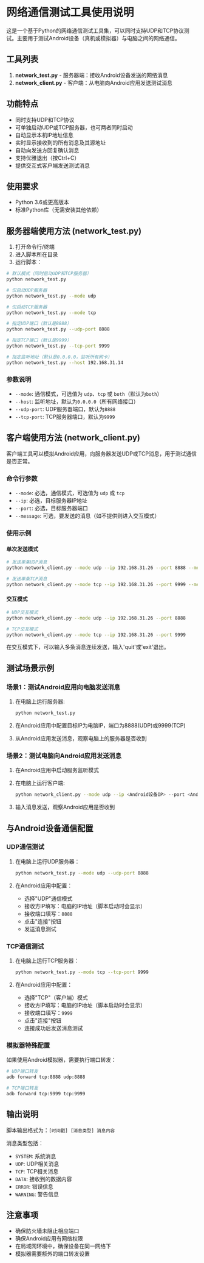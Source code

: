 # 网络通信测试工具使用说明

这是一个基于Python的网络通信测试工具集，可以同时支持UDP和TCP协议测试。主要用于测试Android设备（真机或模拟器）与电脑之间的网络通信。

## 工具列表

1. **network_test.py** - 服务器端：接收Android设备发送的网络消息
2. **network_client.py** - 客户端：从电脑向Android应用发送测试消息

## 功能特点

- 同时支持UDP和TCP协议
- 可单独启动UDP或TCP服务器，也可两者同时启动
- 自动显示本机IP地址信息
- 实时显示接收到的所有消息及其源地址
- 自动向发送方回复确认消息
- 支持优雅退出（按Ctrl+C）
- 提供交互式客户端发送测试消息

## 使用要求

- Python 3.6或更高版本
- 标准Python库（无需安装其他依赖）

## 服务器端使用方法 (network_test.py)

1. 打开命令行/终端
2. 进入脚本所在目录
3. 运行脚本：

```bash
# 默认模式（同时启动UDP和TCP服务器）
python network_test.py

# 仅启动UDP服务器
python network_test.py --mode udp

# 仅启动TCP服务器
python network_test.py --mode tcp

# 指定UDP端口（默认是8888）
python network_test.py --udp-port 8888

# 指定TCP端口（默认是9999）
python network_test.py --tcp-port 9999

# 指定监听地址（默认是0.0.0.0，监听所有网卡）
python network_test.py --host 192.168.31.14
```

### 参数说明

- `--mode`: 通信模式，可选值为 `udp`、`tcp` 或 `both`（默认为`both`）
- `--host`: 监听地址，默认为`0.0.0.0`（所有网络接口）
- `--udp-port`: UDP服务器端口，默认为`8888`
- `--tcp-port`: TCP服务器端口，默认为`9999`

## 客户端使用方法 (network_client.py)

客户端工具可以模拟Android应用，向服务器发送UDP或TCP消息，用于测试通信是否正常。

### 命令行参数

- `--mode`: 必选，通信模式，可选值为 `udp` 或 `tcp`
- `--ip`: 必选，目标服务器IP地址
- `--port`: 必选，目标服务器端口
- `--message`: 可选，要发送的消息（如不提供则进入交互模式）

### 使用示例

#### 单次发送模式

```bash
# 发送单条UDP消息
python network_client.py --mode udp --ip 192.168.31.26 --port 8888 --message "这是一条UDP测试消息"

# 发送单条TCP消息
python network_client.py --mode tcp --ip 192.168.31.26 --port 9999 --message "这是一条TCP测试消息"
```

#### 交互模式

```bash
# UDP交互模式
python network_client.py --mode udp --ip 192.168.31.26 --port 8888

# TCP交互模式
python network_client.py --mode tcp --ip 192.168.31.26 --port 9999
```

在交互模式下，可以输入多条消息连续发送，输入'quit'或'exit'退出。

## 测试场景示例

### 场景1：测试Android应用向电脑发送消息

1. 在电脑上运行服务器:
   ```bash
   python network_test.py
   ```
   
2. 在Android应用中配置目标IP为电脑IP，端口为8888(UDP)或9999(TCP)

3. 从Android应用发送消息，观察电脑上的服务器是否收到

### 场景2：测试电脑向Android应用发送消息

1. 在Android应用中启动服务监听模式

2. 在电脑上运行客户端:
   ```bash
   python network_client.py --mode udp --ip <Android设备IP> --port <Android监听端口>
   ```
   
3. 输入消息发送，观察Android应用是否收到

## 与Android设备通信配置

### UDP通信测试

1. 在电脑上运行UDP服务器：
   ```bash
   python network_test.py --mode udp --udp-port 8888
   ```

2. 在Android应用中配置：
   - 选择"UDP"通信模式
   - 接收方IP填写：电脑的IP地址（脚本启动时会显示）
   - 接收端口填写：`8888`
   - 点击"连接"按钮
   - 发送消息测试

### TCP通信测试

1. 在电脑上运行TCP服务器：
   ```bash
   python network_test.py --mode tcp --tcp-port 9999
   ```

2. 在Android应用中配置：
   - 选择"TCP"（客户端）模式
   - 接收方IP填写：电脑的IP地址（脚本启动时会显示）
   - 接收端口填写：`9999`
   - 点击"连接"按钮
   - 连接成功后发送消息测试

### 模拟器特殊配置

如果使用Android模拟器，需要执行端口转发：

```bash
# UDP端口转发
adb forward tcp:8888 udp:8888

# TCP端口转发
adb forward tcp:9999 tcp:9999
```

## 输出说明

脚本输出格式为：`[时间戳] [消息类型] 消息内容`

消息类型包括：
- `SYSTEM`: 系统消息
- `UDP`: UDP相关消息
- `TCP`: TCP相关消息
- `DATA`: 接收到的数据内容
- `ERROR`: 错误信息
- `WARNING`: 警告信息

## 注意事项

- 确保防火墙未阻止相应端口
- 确保Android应用有网络权限
- 在局域网环境中，确保设备在同一网络下
- 模拟器需要额外的端口转发设置 